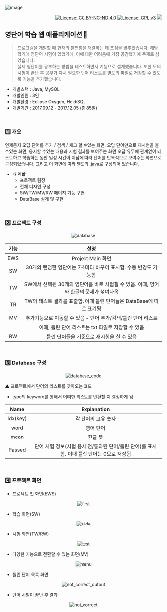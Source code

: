 ![image](https://user-images.githubusercontent.com/45550607/122639731-7cf80400-d136-11eb-8e05-e42b9a22ece3.png)

<div align="right">

[![License: CC BY-NC-ND 4.0](https://img.shields.io/badge/License-CC%20BY--NC--ND%204.0-lightgrey.svg)](https://creativecommons.org/licenses/by-nc-nd/4.0/) [![License: GPL v3](https://img.shields.io/badge/License-GPLv3-blue.svg)](https://www.gnu.org/licenses/gpl-3.0) <a href="https://hits.seeyoufarm.com"/><img src="https://hits.seeyoufarm.com/api/count/incr/badge.svg?url=https://github.com/eona1301/English_Word_Study"/></a>

</div>

## 영단어 학습 웹 애플리케이션 📑
> 프로그램을 개발할 때 현재의 불편함을 해결하는 데 초점을 맞추었습니다. 해당 학기에 영단어 시험이 있었기에, 이에 대한 어려움에 가장 공감했기에 주제로 삼았습니다.<br>
> 실제 영단어를 공부하는 방법을 테스트하면서 기능으로 설계했습니다. 또한 모의 시험이 끝난 후 공부가 다시 필요한 단어 리스트를 별도의 파일로 저장할 수 있도록 기능을 추가했습니다.

- 개발스택 : Java, MySQL
- 개발인원 : 3인
- 개발환경 : Eclipse Oxygen, HeidiSQL
- 개발기간 : 2017.09.12 - 2017.12.05 (총 85일)


<br>

### 1️⃣ 개요

언제든지 오답 단어를 추가 / 검색 / 체크 할 수있는 화면, 오답 단어만으로 재시험을 볼 수있는 화면, 응시할 수있는 내용과 시험 결과를 보여주는 화면 오답 유무에 관계없이 테스트하고 학습하는 동안 일정 시간이 지남에 따라 단어를 반복적으로 보여주는 화면으로 구성되었습니다. 그리고 이 화면에 따라 별도의 .java로 구성되어 있습니다.

+ **내 역할**
  + 프로젝트 팀장
  + 전체 디자인 구성
  + SW/TW/MV/RW 페이지 기능 구현
  + DataBase 설계 및 구현

<br>

### 2️⃣ 프로젝트 구성

<div align="center">

![database](https://user-images.githubusercontent.com/45550607/85915319-5126a300-b881-11ea-840a-fe025843873e.png)

</div>

| 기능  |                                          설명                                          |
| :---: | :------------------------------------------------------------------------------------: |
|  EWS  |                                   Project Main 화면                                    |
|  SW   |            30개의 랜덤한 영단어는 7초마다 바꾸어 표시함. 수동 변경도 가능함            |
|  TW   | SW에서 선택된 30개의 영단어를 바로 시험칠 수 있음. 이때, 영어와 한글의 문제가 섞여나옴 |
|  TR   |          TW의 테스트 결과를 표출함. 이때 틀린 단어들은 DataBase에 따로 표기됨          |
|  MV   |             추가기능으로 이동할 수 있음 - 단어 추가/검색/틀린 단어 리스트              |
|       |                   이때, 틀린 단어 리스트는 txt 파일로 저장할 수 있음                   |
|  RW   |                       틀린 단어들을 기준으로 재시험을 칠 수 있음                       |

<br>

### 3️⃣ Database 구성

<div align="center">

![database_code](https://user-images.githubusercontent.com/45550607/85915320-51bf3980-b881-11ea-8fce-a11c34acf1fc.png)

</div>

▲ 프로젝트에서 단어의 리스트를 찾아오는 코드

- type의 keyword를 통해서 어떠한 리스트를 반환할 지 결정하게 됨

|   Name   |                         Explanation                          |
| :------: | :----------------------------------------------------------: |
| Idx(key) |                     각 단어의 고유 숫자                      |
|   word   |                          영어 단어                           |
|   mean   |                           한글 뜻                            |
|  Passed  | 단어 시험 정보(시험 응시 전/통과된 단어/틀린 단어)를 표시함. 이때 틀린 단어는 0으로 저장됨 |

<br>

### 4️⃣ 프로젝트 화면

- 프로젝트 첫 화면(EWS)

<div align="center">

![first](https://user-images.githubusercontent.com/45550607/85915321-51bf3980-b881-11ea-8380-1b14aa8af7ca.png)

</div>

- 학습 화면(SW)

<div align="center">

![slide](https://user-images.githubusercontent.com/45550607/85915317-4ff57600-b881-11ea-9885-3df674f7a416.png)

</div>

- 시험 화면(TW/RW)

<div align="center">

![test](https://user-images.githubusercontent.com/45550607/85915318-5126a300-b881-11ea-9c94-8825cd3dbb8f.png)

</div>

- 다양한 기능으로 전환할 수 있는 화면(MV)

<div align="center">

![menu](https://user-images.githubusercontent.com/45550607/85915322-5257d000-b881-11ea-9c1f-257ae16ed391.png)

</div>

- 틀린 단어 목록 화면

<div align="center">

![not_correct_output](https://user-images.githubusercontent.com/45550607/85915324-52f06680-b881-11ea-98cd-e66b4b05f68b.png)

</div>

- 단어 시험이 끝난 후 결과

<div align="center">

![not_correct](https://user-images.githubusercontent.com/45550607/85915323-52f06680-b881-11ea-9d16-343017f9059b.png)

</div>